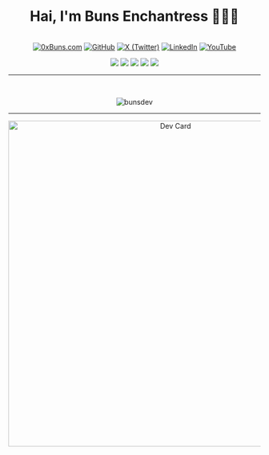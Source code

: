 <h1 align="center" width="100%"> Hai, I'm Buns Enchantress 👩🏻‍💻 </h1>

<p align="center" width="100%">
	<br/>
	<a href="https://0xBuns.com"><img src="https://img.shields.io/badge/0xBuns.com-%23FFFFFF?link=https%3A%2F%2F0xBuns.com" alt="0xBuns.com"></a>
	<a href="https://github.com/BunsDev"><img src="https://img.shields.io/github/followers/bunsdev.svg?label=GitHub&style=social" alt="GitHub"></a>
	<a href="https://twitter.com/0xBuns"><img src="https://img.shields.io/twitter/follow/0xbuns?label=Twitter&style=social" alt="X (Twitter)"></a>
	<a href="https://www.linkedin.com/in/buns"><img src="https://img.shields.io/badge/LinkedIn--_.svg?style=social&logo=linkedin" alt="LinkedIn"></a>
	<a href="https://www.youtube.com/@0xBuns"><img src="https://img.shields.io/youtube/channel/subscribers/UCFUJw6GeVxGQGE-RGmj2jeQ" alt="YouTube"></a>
</p>

<p align="center" width="100%">
<!-- <img src="https://img.shields.io/badge/Ethereum-3C3C3D?style=for-the-badge&logo=Ethereum&logoColor=white" /> -->
<img src="https://img.shields.io/badge/Solidity-e6e6e6?style=for-the-badge&logo=solidity&logoColor=black" />
<!-- <img src="https://img.shields.io/badge/Bitcoin-000000?style=for-the-badge&logo=bitcoin&logoColor=white" /> -->
<img src="https://img.shields.io/badge/JavaScript-323330?style=for-the-badge&logo=javascript&logoColor=F7DF1E" /> 
<img src="https://img.shields.io/badge/Python-FFD43B?style=for-the-badge&logo=python&logoColor=blue" />
<img src="https://img.shields.io/badge/R-276DC3?style=for-the-badge&logo=r&logoColor=white" />
<img src="https://img.shields.io/badge/MySQL-005C84?style=for-the-badge&logo=mysql&logoColor=white" />
</p>

---
<!-- <p align="center" width="100%"><img align="center" src="https://github-readme-streak-stats.herokuapp.com/?user=bunsdev&" alt="bunsdev" /></p> -->
<!-- <p>&nbsp;<img  src="https://github-readme-stats.vercel.app/api/top-langs?username=bunsdev&show_icons=true&locale=en&layout=compact&hide=HTML,jupyter%20notebook" alt="bunsdev" align="center"  /></p> -->
<!-- <a href="https://app.daily.dev/buns"><img src="https://api.daily.dev/devcards/v2/5QNilpNmPwdpNUNbq5o17.png?type=default&r=488" width="356" alt="Buns's Dev Card"/></a> -->
<br>
<p align="center" width="100%"><img src="https://github-readme-stats.vercel.app/api?username=bunsdev&show_icons=true&locale=en&theme=graywhite&include_all_commits=true&count_private=true" alt="bunsdev" /></p>

---

<p align="center" width="100%"><a href="https://app.daily.dev/orcdev"><img src="https://api.daily.dev/devcards/v2/5QNilpNmPwdpNUNbq5o17.png?type=wide&r=r5b" width="652" alt="Dev Card"/></a></p>

<!--

---

## Proof of Work...

<a href="https://github.com/BunsDev/serverless">
  <img align="center" style="margin:1rem 0.5rem" src="https://github-readme-stats.vercel.app/api/pin/?username=BunsDev&repo=serverless&title_color=000000&text_color=000000&icon_color=000000&bg_color=ffffff" />
</a>

<a href="https://github.com/SoulSwapFinance/soul-api">
  <img align="center" style="margin:1rem 0.5rem" src="https://github-readme-stats.vercel.app/api/pin/?username=SoulSwapFinance&repo=soul-api&title_color=000000&text_color=000000&icon_color=000000&bg_color=ffffff" />
</a>

<a href="https://github.com/SoulSwapFinance/soul-api">
  <img align="center" style="margin:1rem 0.5rem" src="https://github-readme-stats.vercel.app/api/pin/?username=SoulSwapFinance&repo=soul-api&title_color=000000&text_color=000000&icon_color=000000&bg_color=ffffff" />
</a>

<a href="https://github.com/SoulSwapFinance/soul-api">
  <img align="center" style="margin:1rem 0.5rem" src="https://github-readme-stats.vercel.app/api/pin/?username=SoulSwapFinance&repo=soul-api&title_color=000000&text_color=000000&icon_color=000000&bg_color=ffffff" />
</a>

<a href="https://github.com/SoulSwapFinance/soul-api">
  <img align="center" style="margin:1rem 0.5rem" src="https://github-readme-stats.vercel.app/api/pin/?username=SoulSwapFinance&repo=soul-api&title_color=000000&text_color=000000&icon_color=000000&bg_color=ffffff" />
</a>

<a href="https://github.com/SoulSwapFinance/soul-api">
  <img align="center" style="margin:1rem 0.5rem" src="https://github-readme-stats.vercel.app/api/pin/?username=SoulSwapFinance&repo=soul-api&title_color=000000&text_color=000000&icon_color=000000&bg_color=ffffff" />
</a>
## Publications
- [Assert vs. Revert](https://soliditywiz.medium.com/assert-vs-require-730148b385e0)
- [Automating Smart Contracts](https://soliditywiz.medium.com/smart-contract-automation-ca109805b23a)
- [An Unruggable Airdrop](https://soliditywiz.medium.com/an-unruggable-airdrop-63c2ee9f242d)
- [How to: Develop Your Liquidity Mine](https://soliditywiz.medium.com/how-to-develop-your-liquidity-mine-9d47656fe678)
- [Time (in) Smart Contract(s)](https://soliditywiz.medium.com/time-in-smart-contract-s-eec4a2fd108e)
- [Cryptographic Hash Function](https://soliditywiz.medium.com/cryptographic-hash-function-beaa2408260)
- [Merkle (Hash) Trees: Explained](https://soliditywiz.medium.com/merkle-hash-trees-explained-ea384f2af7e8)

-->
